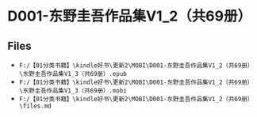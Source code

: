 # D001-东野圭吾作品集V1_2（共69册）

## Files

- `F:/【01分类书籍】\kindle好书\更新2\MOBI\D001-东野圭吾作品集V1_2（共69册）\东野圭吾作品集V1_3（共69册）.epub`
- `F:/【01分类书籍】\kindle好书\更新2\MOBI\D001-东野圭吾作品集V1_2（共69册）\东野圭吾作品集V1_3（共69册）.mobi`
- `F:/【01分类书籍】\kindle好书\更新2\MOBI\D001-东野圭吾作品集V1_2（共69册）\files.md`
